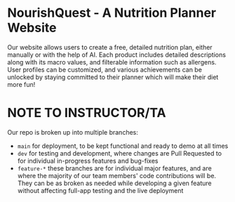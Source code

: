 # NourishQuest - A Nutrition Planner Website
Our website allows users to create a free, detailed nutrition plan, either manually or with the help of AI. Each product includes detailed descriptions along with its macro values, and filterable information such as allergens. User profiles can be customized, and various achievements can be unlocked by staying committed to their planner which will make their diet more fun!

# NOTE TO INSTRUCTOR/TA
Our repo is broken up into multiple branches:
- `main` for deployment, to be kept functional and ready to demo at all times
- `dev` for testing and development, where changes are Pull Requested to for individual in-progress features and bug-fixes
- `feature-*` these branches are for individual major features, and are where the majority of our team members' code contributions will be. They can be as broken as needed while developing a given feature without affecting full-app testing and the live deployment